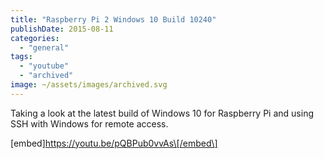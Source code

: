 ```yaml
---
title: "Raspberry Pi 2 Windows 10 Build 10240"
publishDate: 2015-08-11
categories: 
  - "general"
tags: 
  - "youtube"
  - "archived"
image: ~/assets/images/archived.svg
---
```


Taking a look at the latest build of Windows 10 for Raspberry Pi and using SSH with Windows for remote access.

\[embed\]https://youtu.be/pQBPub0vvAs\[/embed\]
